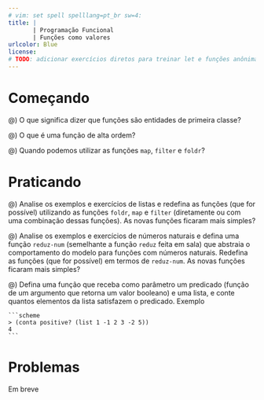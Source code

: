 ```yaml
---
# vim: set spell spelllang=pt_br sw=4:
title: |
       | Programação Funcional
       | Funções como valores
urlcolor: Blue
license:
# TODO: adicionar exercícios diretos para treinar let e funções anônimas?
---
```


# Começando

@) O que significa dizer que funções são entidades de primeira classe?

@) O que é uma função de alta ordem?

@) Quando podemos utilizar as funções `map`, `filter` e `foldr`?

<!-- Conceitos

#. [sicp 1.34] Dado a seguinte definição

    ```scheme
    (define (f g)
      (g 2))
    ```

    Então nós temos

    ```scheme
    > (f sqr)
    4

    > (f (λ (z) (* z (z + 1))))
    6
    ```

    O que acontecerá se nós (perversamente) pedirmos ao interpretador para avaliar a combinação `(f f)`. Explique.

@. [tspl 2.4.1] Reescreva as seguintes expressões usando `let` para remover as subexpressões em comum e melhorar a estrutura do código. Não faça nenhuma simplificação algébrica.

    ```scheme
    (+ (- (* 3 a) b) (+ (* 3 a) b))

    (cons (first (list a b c)) (rest (list a b c)))
    ```

@. [tspl 2.4.3] Determine o valor da seguinte expressão. Explique como você chegou neste valor.

    ```scheme
    (let ([x 9])
      (* x
         (let ([x (/ x 3)])
           (+ x x))))
    ```

-->

# Praticando

@) Analise os exemplos e exercícios de listas e redefina as funções (que for possível) utilizando as funções `foldr`, `map` e `filter` (diretamente ou com uma combinação dessas funções). As novas funções ficaram mais simples?

@) Analise os exemplos e exercícios de números naturais e defina uma função `reduz-num` (semelhante a função `reduz` feita em sala) que abstraia o comportamento do modelo para funções com números naturais. Redefina as funções (que for possível) em termos de `reduz-num`. As novas funções ficaram mais simples?

@) Defina uma função que receba como parâmetro um predicado (função de um argumento que retorna um valor booleano) e uma lista, e conte quantos elementos da lista satisfazem o predicado. Exemplo

    ```scheme
    > (conta positive? (list 1 -1 2 3 -2 5))
    4
    ```


# Problemas

Em breve

<!--

@) [sicp 1.41] Defina a função `duas-vezes` que receba como parâmetro uma função de um parâmetro e retorne uma função que aplique a função original duas vezes. Por exemplo, dado que a função `add1` adiciona 1 ao seu parâmetro, então `((duas-vezes add1) 3)`{.scheme} retorna `5`{.scheme}. Qual é o valor retornado por

    ```scheme
    (((duas-vezes (duas-vezes duas-vezes)) add1) 5)
    ```

@) [sicp 2.4] A seguir é apresentado uma representação procedural para um par. Para esta representação, verifique que `(first (cons x y))`{.scheme} produz `x` para quaisquer objetos `x` e `y`.

    ```scheme
    (define (cons x y)
      (λ (m) (m x y)))

    (define (first z)
      (z (λ (p q) p)))
    ```

    Qual é a definição correspondente de `rest`{.scheme}? (Dica: para verificar que isto funciona, faça uso do modelo de substituição).


## Número variado de parâmetros

@. [tspl 2.5.1] Determine o valor das seguintes expressões

    ```scheme
    (let ([f (λ (x) x)])
      (f 4))

    (let ([f (λ x x)])
      (f 4))

    (let ([f (λ (x . y) x)])
      (f 4))

    (let ([f (λ (x . y) y)])
      (f 4))
    ```

@.  [tspl 2.5.2] Como o procedimento primitivo `list` pode ser definido?

@.  Defina uma função `concatena` que receba como parâmetro um número variável de listas e calcule a concatenação de todos os parâmetros. Exemplo

    ```scheme
    > (concatena (list 1 2 3) (list 4) (list 5 6))
    '(1 2 3 4 5 6)
    ```

@. A função `map` pré-definida no Racket aceita como parâmetro uma função de aridade $n$ e $n$ listas do mesmo tamanho, e aplica a função a todos os primeiros elementos das listas, depois aplica a função a todos os segundos elementos das listas e assim por diante, retornando a lista de resultados. Defina a função `mapeia` que funciona como a função `map` pré-definida. Exemplo

    ```scheme
    > (mapeia + (list 1 2 3) (list 4 5 6) (list 7 8 9))
    '(12 15 18)
    > (mapeia list (list 1 2 3) (list 4 5 6) (list 7 8 9))
    '((1 4 7) (2 5 8) (3 6 9))
    ```

@. [sicp 2.20] Defina uma função que receba um ou mais inteiros como parâmetro e retorne uma lista com os parâmetros que tenha a mesma paridade do primeiro argumento. Exemplo

    ```scheme
    > (same-parity 1 2 3 4 5 6 7)
    '(1 3 5 7)

    > (same-parity 2 3 4 5 6 7)
    '(2 4 6)
    ```


# Referências

-   [sicp]. [Structure and Interpretation of Computer Programs](https://mitpress.mit.edu/sicp/)

-   [tspl]. [The Scheme Programming Languague](http://www.scheme.com/tspl4/)

-->
